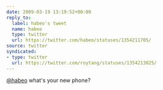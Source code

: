 ```yaml
---
date: 2009-03-19 13:19:52+00:00
reply_to:
  label: habeo's tweet
  name: habeo
  type: twitter
  url: https://twitter.com/habeo/statuses/1354211705/
source: twitter
syndicated:
- type: twitter
  url: https://twitter.com/roytang/statuses/1354213825/
---
```


[@habeo](https://twitter.com/habeo/) what's your new phone?